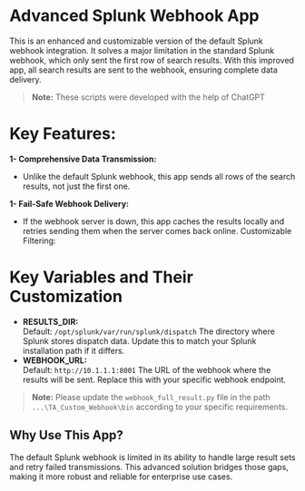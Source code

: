 # Advanced Splunk Webhook App
This is an enhanced and customizable version of the default Splunk webhook integration. It solves a major limitation in the standard Splunk webhook, which only sent the first row of search results. With this improved app, all search results are sent to the webhook, ensuring complete data delivery.

> **Note:** These scripts were developed with the help of ChatGPT

# Key Features:
**1- Comprehensive Data Transmission:**
- Unlike the default Splunk webhook, this app sends all rows of the search results, not just the first one.
  
**1- Fail-Safe Webhook Delivery:**
- If the webhook server is down, this app caches the results locally and retries sending them when the server comes back online.
Customizable Filtering:

# Key Variables and Their Customization
- **RESULTS_DIR:**\
Default: `/opt/splunk/var/run/splunk/dispatch`
The directory where Splunk stores dispatch data. Update this to match your Splunk installation path if it differs.
- **WEBHOOK_URL:**\
Default: `http://10.1.1.1:8001`
The URL of the webhook where the results will be sent. Replace this with your specific webhook endpoint.

> **Note:** Please update the `webhook_full_result.py` file in the path `...\TA_Custom_Webhook\bin` according to your specific requirements.

## Why Use This App? ##
The default Splunk webhook is limited in its ability to handle large result sets and retry failed transmissions. This advanced solution bridges those gaps, making it more robust and reliable for enterprise use cases.
